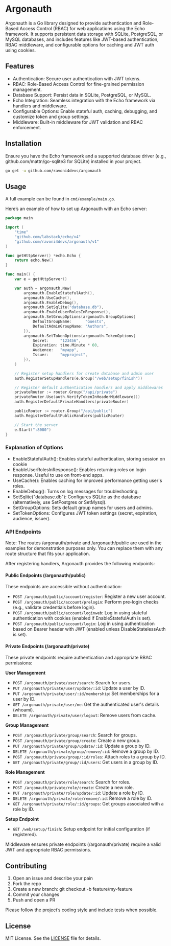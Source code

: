 # Argonauth

Argonauth is a Go library designed to provide authentication and Role-Based Access Control (RBAC) 
for web applications using the Echo framework. It supports persistent data storage with SQLite, PostgreSQL, or MySQL databases, 
and includes features like JWT-based authentication, RBAC middleware, and configurable options for caching and JWT auth using cookies.

## Features

- Authentication: Secure user authentication with JWT tokens.
- RBAC: Role-Based Access Control for fine-grained permission management.
- Database Support: Persist data in SQLite, PostgreSQL, or MySQL.
- Echo Integration: Seamless integration with the Echo framework via handlers and middleware.
- Configurable Options: Enable stateful auth, caching, debugging, and customize token and group settings.
- Middleware: Built-in middleware for JWT validation and RBAC enforcement.

## Installation

Ensure you have the Echo framework and a supported database driver (e.g., github.com/mattn/go-sqlite3 for SQLite) installed in your project.

```sh
go get -u github.com/ravoni4devs/argonauth
```

## Usage

A full example can be found in `cmd/example/main.go`.

Here’s an example of how to set up Argonauth with an Echo server:

```go
package main

import (
    "time"
    "github.com/labstack/echo/v4"
    "github.com/ravoni4devs/argonauth/v1"
)

func getHttpServer() *echo.Echo {
    return echo.New()
}

func main() {
    var e = getHttpServer()

    var auth = argonauth.New(
        argonauth.EnableStatefulAuth(),
        argonauth.UseCache(),
        argonauth.EnableDebug(),
        argonauth.SetSqlite("database.db"),
		argonauth.EnableUserRolesInResponse(),
        argonauth.SetGroupOptions(argonauth.GroupOptions{
            DefaultGroupName:      "Guests",
            DefaultAdminGroupName: "Authors",
        }),
        argonauth.SetTokenOptions(argonauth.TokenOptions{
            Secret:     "123456",
            Expiration: time.Minute * 60,
            Audience:   "myapp",
            Issuer:     "myproject",
        }),
    )

    // Register setup handlers for create database and admin user
    auth.RegisterSetupHandlers(e.Group("/web/setup/finish"))

    // Register default authentication handlers and apply middlewares
	privateRouter := router.Group("/api/private")
	privateRouter.Use(auth.VerifyTokenInHeaderMiddleware())
	auth.RegisterDefaultPrivateHandlers(privateRouter)

	publicRouter := router.Group("/api/public")
	auth.RegisterDefaultPublicHandlers(publicRouter)

    // Start the server
    e.Start(":8080")
}
```

### Explanation of Options

- EnableStatefulAuth(): Enables stateful authentication, storing session on cookie
- EnableUserRolesInResponse(): Enables returning roles on login response. Useful to use on front-end apps.
- UseCache(): Enables caching for improved performance getting user's roles.
- EnableDebug(): Turns on log messages for troubleshooting.
- SetSqlite("database.db"): Configures SQLite as the database (alternatively, use SetPostgres or SetMysql).
- SetGroupOptions: Sets default group names for users and admins.
- SetTokenOptions: Configures JWT token settings (secret, expiration, audience, issuer).

### API Endpoints

Note: The routes /argonauth/private and /argonauth/public are used in the examples for demonstration purposes only. 
You can replace them with any route structure that fits your application.

After registering handlers, Argonauth provides the following endpoints:

#### Public Endpoints (/argonauth/public)

These endpoints are accessible without authentication:

- `POST /argonauth/public/account/register`: Register a new user account.
- `POST /argonauth/public/account/prelogin`: Perform pre-login checks (e.g., validate credentials before login).
- `POST /argonauth/public/account/loginweb`: Log in using stateful authentication with cookies (enabled if EnableStatefulAuth is set).
- `POST /argonauth/public/account/login`: Log in using authentication based on Bearer header with JWT (enabled unless DisableStatelessAuth is set).

#### Private Endpoints (/argonauth/private)

These private endpoints require authentication and appropriate RBAC permissions:

**User Management**

- `POST /argonauth/private/user/search`: Search for users.
- `PUT /argonauth/private/user/update/:id`: Update a user by ID.
- `PUT /argonauth/private/user/:id/membership`: Set memberships for a user by ID.
- `GET /argonauth/private/user/me`: Get the authenticated user's details (whoami).
- `DELETE /argonauth/private/user/logout`: Remove users from cache.

**Group Management**

- `POST /argonauth/private/group/search`: Search for groups.
- `POST /argonauth/private/group/create`: Create a new group.
- `PUT /argonauth/private/group/update/:id`: Update a group by ID.
- `DELETE /argonauth/private/group/remove/:id`: Remove a group by ID.
- `POST /argonauth/private/group/:id/roles`: Attach roles to a group by ID.
- `GET /argonauth/private/group/:id/users`: Get users in a group by ID.

**Role Management**

- `POST /argonauth/private/role/search`: Search for roles.
- `POST /argonauth/private/role/create`: Create a new role.
- `PUT /argonauth/private/role/update/:id`: Update a role by ID.
- `DELETE /argonauth/private/role/remove/:id`: Remove a role by ID.
- `GET /argonauth/private/role/:id/groups`: Get groups associated with a role by ID.

**Setup Endpoint**

- `GET /web/setup/finish`: Setup endpoint for initial configuration (if registered).

Middleware ensures private endpoints (/argonauth/private) require a valid JWT and appropriate RBAC permissions.

## Contributing

1. Open an issue and describe your pain
2. Fork the repo
3. Create a new branch: git checkout -b feature/my-feature
4. Commit your changes
5. Push and open a PR

Please follow the project’s coding style and include tests when possible.

## License

MIT License. See the [LICENSE](LICENSE) file for details.


